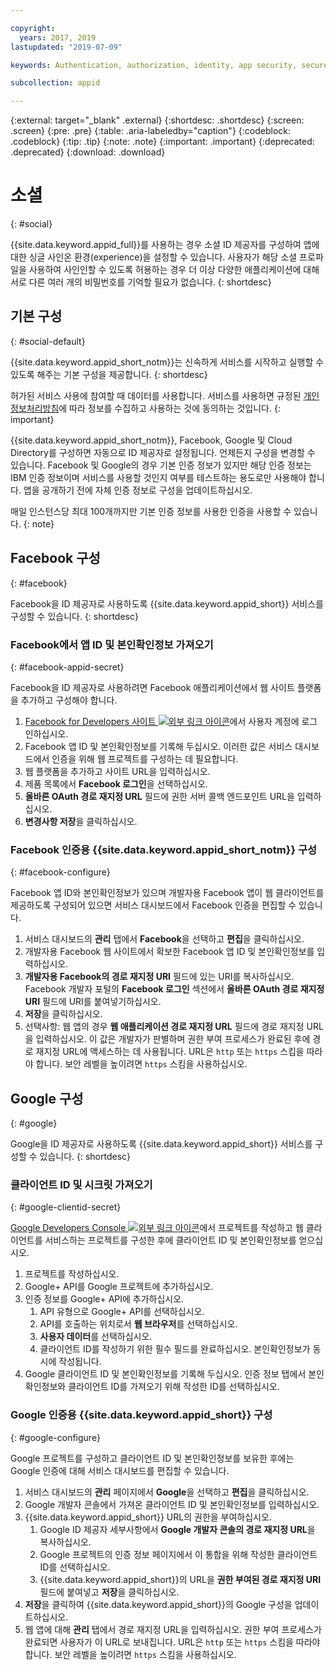 ```yaml
---

copyright:
  years: 2017, 2019
lastupdated: "2019-07-09"

keywords: Authentication, authorization, identity, app security, secure, custom, proprietary, social, facebook, google, 

subcollection: appid

---
```


{:external: target="_blank" .external}
{:shortdesc: .shortdesc}
{:screen: .screen}
{:pre: .pre}
{:table: .aria-labeledby="caption"}
{:codeblock: .codeblock}
{:tip: .tip}
{:note: .note}
{:important: .important}
{:deprecated: .deprecated}
{:download: .download}

# 소셜
{: #social}

{{site.data.keyword.appid_full}}를 사용하는 경우 소셜 ID 제공자를 구성하여 앱에 대한 싱글 사인온 환경(experience)을 설정할 수 있습니다. 사용자가 해당 소셜 프로파일을 사용하여 사인인할 수 있도록 허용하는 경우 더 이상 다양한 애플리케이션에 대해 서로 다른 여러 개의 비밀번호를 기억할 필요가 없습니다.
{: shortdesc}


## 기본 구성
{: #social-default}

{{site.data.keyword.appid_short_notm}}는 신속하게 서비스를 시작하고 실행할 수 있도록 해주는 기본 구성을 제공합니다.
{: shortdesc}

허가된 서비스 사용에 참여할 때 데이터를 사용합니다. 서비스를 사용하면 규정된 [개인정보처리방침](/docs/services/appid?topic=appid-privacy-policy)에 따라 정보를 수집하고 사용하는 것에 동의하는 것입니다.
{: important}


{{site.data.keyword.appid_short_notm}}, Facebook, Google 및 Cloud Directory를 구성하면 자동으로 ID 제공자로 설정됩니다. 언제든지 구성을 변경할 수 있습니다. Facebook 및 Google의 경우 기본 인증 정보가 있지만 해당 인증 정보는 IBM 인증 정보이며 서비스를 사용할 것인지 여부를 테스트하는 용도로만 사용해야 합니다. 앱을 공개하기 전에 자체 인증 정보로 구성을 업데이트하십시오.

매일 인스턴스당 최대 100개까지만 기본 인증 정보를 사용한 인증을 사용할 수 있습니다.
{: note}


## Facebook 구성
{: #facebook}

Facebook을 ID 제공자로 사용하도록 {{site.data.keyword.appid_short}} 서비스를 구성할 수 있습니다.
{: shortdesc}

### Facebook에서 앱 ID 및 본인확인정보 가져오기
{: #facebook-appid-secret}

Facebook을 ID 제공자로 사용하려면 Facebook 애플리케이션에서 웹 사이트 플랫폼을 추가하고 구성해야 합니다.

1. <a href="https://developers.facebook.com/docs/apps#register" target="_blank">Facebook for Developers 사이트 <img src="../../icons/launch-glyph.svg" alt="외부 링크 아이콘"></a>에서 사용자 계정에 로그인하십시오.
2. Facebook 앱 ID 및 본인확인정보를 기록해 두십시오. 이러한 값은 서비스 대시보드에서 인증을 위해 웹 프로젝트를 구성하는 데 필요합니다.
3. 웹 플랫폼을 추가하고 사이트 URL을 입력하십시오.
4. 제품 목록에서 **Facebook 로그인**을 선택하십시오.
5. **올바른 OAuth 경로 재지정 URL** 필드에 권한 서버 콜백 엔드포인트 URL을 입력하십시오.
6. **변경사항 저장**을 클릭하십시오.


### Facebook 인증용 {{site.data.keyword.appid_short_notm}} 구성
{: #facebook-configure}

Facebook 앱 ID와 본인확인정보가 있으며 개발자용 Facebook 앱이 웹 클라이언트를 제공하도록 구성되어 있으면 서비스 대시보드에서 Facebook 인증을 편집할 수 있습니다.

1. 서비스 대시보드의 **관리** 탭에서 **Facebook**을 선택하고 **편집**을 클릭하십시오.
2. 개발자용 Facebook 웹 사이트에서 확보한 Facebook 앱 ID 및 본인확인정보를 입력하십시오.
3. **개발자용 Facebook의 경로 재지정 URI** 필드에 있는 URI를 복사하십시오. Facebook 개발자 포털의 **Facebook 로그인** 섹션에서 **올바른 OAuth 경로 재지정 URI** 필드에 URI를 붙여넣기하십시오.
4. **저장**을 클릭하십시오.
5. 선택사항: 웹 앱의 경우 **웹 애플리케이션 경로 재지정 URL** 필드에 경로 재지정 URL을 입력하십시오. 이 값은 개발자가 판별하며 권한 부여 프로세스가 완료된 후에 경로 재지정 URL에 액세스하는 데 사용됩니다. URL은 `http` 또는 `https` 스킴을 따라야 합니다. 보안 레벨을 높이려면 `https` 스킴을 사용하십시오.


## Google 구성
{: #google}

Google을 ID 제공자로 사용하도록 {{site.data.keyword.appid_short}} 서비스를 구성할 수 있습니다.
{: shortdesc}

### 클라이언트 ID 및 시크릿 가져오기
{: #google-clientid-secret}

<a href="https://developers.google.com/" target="_blank">Google Developers Console <img src="../../icons/launch-glyph.svg" alt="외부 링크 아이콘"></a>에서 프로젝트를 작성하고 웹 클라이언트를 서비스하는 프로젝트를 구성한 후에 클라이언트 ID 및 본인확인정보를 얻으십시오.

1. 프로젝트를 작성하십시오.
2. Google+ API를 Google 프로젝트에 추가하십시오.
3. 인증 정보를 Google+ API에 추가하십시오.
    1. API 유형으로 Google+ API를 선택하십시오.
    2. API를 호출하는 위치로서 **웹 브라우저**를 선택하십시오.
    3. **사용자 데이터**를 선택하십시오.
    4. 클라이언트 ID를 작성하기 위한 필수 필드를 완료하십시오. 본인확인정보가 동시에 작성됩니다.
4. Google 클라이언트 ID 및 본인확인정보를 기록해 두십시오.  인증 정보 탭에서 본인확인정보와 클라이언트 ID를 가져오기 위해 작성한 ID를 선택하십시오.

### Google 인증용 {{site.data.keyword.appid_short}} 구성
{: #google-configure}

Google 프로젝트를 구성하고 클라이언트 ID 및 본인확인정보를 보유한 후에는 Google 인증에 대해 서비스 대시보드를 편집할 수 있습니다.

1. 서비스 대시보드의 **관리** 페이지에서 **Google**을 선택하고 **편집**을 클릭하십시오.
2. Google 개발자 콘솔에서 가져온 클라이언트 ID 및 본인확인정보를 입력하십시오.
3. {{site.data.keyword.appid_short}} URL의 권한을 부여하십시오.
    1. Google ID 제공자 세부사항에서 **Google 개발자 콘솔의 경로 재지정 URL**을 복사하십시오.
    2. Google 프로젝트의 인증 정보 페이지에서 이 통합을 위해 작성한 클라이언트 ID를 선택하십시오.
    3. {{site.data.keyword.appid_short}}의 URL을 **권한 부여된 경로 재지정 URI** 필드에 붙여넣고 **저장**을 클릭하십시오.
4. **저장**을 클릭하여 {{site.data.keyword.appid_short}}의 Google 구성을 업데이트하십시오.
5. 웹 앱에 대해 **관리** 탭에서 경로 재지정 URL을 입력하십시오. 권한 부여 프로세스가 완료되면 사용자가 이 URL로 보내집니다. URL은 `http` 또는 `https` 스킴을 따라야 합니다. 보안 레벨을 높이려면 `https` 스킴을 사용하십시오.






